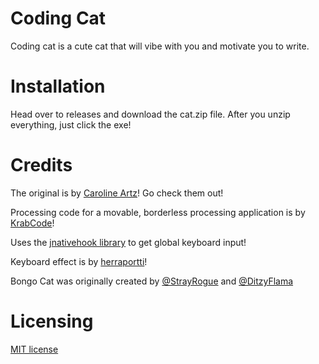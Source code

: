 # Coding Cat
Coding cat is a cute cat that will vibe with you and motivate you to write.
# Installation
Head over to releases and download the cat.zip file. After you unzip everything, just click the exe!
# Credits
The original is by [Caroline Artz](https://twitter.com/carolineartz?lang)! Go check them out!

Processing code for a movable, borderless processing application is by [KrabCode](https://gist.github.com/KrabCode/5ca9698e5f8b141c112123f286a54a2b)!

Uses the [jnativehook library](https://github.com/kwhat/jnativehook) to get global keyboard input!

Keyboard effect is by [herraportti](https://freesound.org/people/herraportti/sounds/436667/)!

Bongo Cat was originally created by [@StrayRogue](https://twitter.com/StrayRogue) and [@DitzyFlama](https://twitter.com/DitzyFlama)

# Licensing 
[MIT license](https://github.com/bubloo7/Coding-Cat/blob/master/LICENSE.md)

